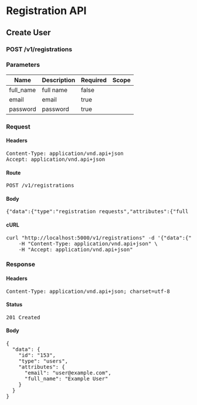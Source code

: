 # Registration API

## Create User

### POST /v1/registrations

### Parameters

| Name | Description | Required | Scope |
|------|-------------|----------|-------|
| full_name | full name | false |  |
| email | email | true |  |
| password | password | true |  |

### Request

#### Headers

<pre>Content-Type: application/vnd.api+json
Accept: application/vnd.api+json</pre>

#### Route

<pre>POST /v1/registrations</pre>

#### Body

<pre>{"data":{"type":"registration_requests","attributes":{"full_name":"Example User","email":"user@example.com","password":"123456"}}}</pre>

#### cURL

<pre class="request">curl &quot;http://localhost:5000/v1/registrations&quot; -d &#39;{&quot;data&quot;:{&quot;type&quot;:&quot;registration_requests&quot;,&quot;attributes&quot;:{&quot;full_name&quot;:&quot;Example User&quot;,&quot;email&quot;:&quot;user@example.com&quot;,&quot;password&quot;:&quot;123456&quot;}}}&#39; -X POST \
	-H &quot;Content-Type: application/vnd.api+json&quot; \
	-H &quot;Accept: application/vnd.api+json&quot;</pre>

### Response

#### Headers

<pre>Content-Type: application/vnd.api+json; charset=utf-8</pre>

#### Status

<pre>201 Created</pre>

#### Body

<pre>{
  "data": {
    "id": "153",
    "type": "users",
    "attributes": {
      "email": "user@example.com",
      "full_name": "Example User"
    }
  }
}</pre>
